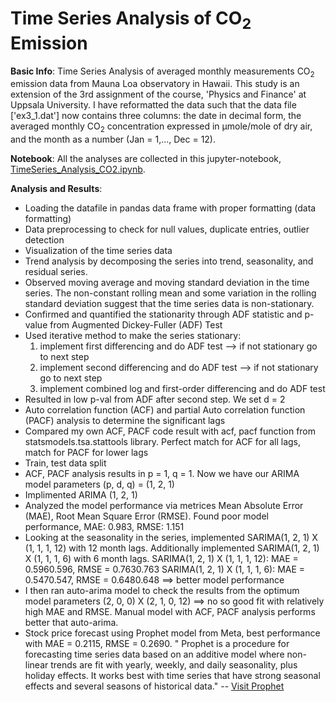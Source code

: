 # Time Series Analysis of CO<sub>2</sub> Emission

**Basic Info**:
Time Series Analysis of averaged monthly measurements CO<sub>2</sub> emission data from Mauna Loa observatory in Hawaii.
This study is an extension of the 3rd assignment of the course, 'Physics and Finance' at Uppsala University.
I have reformatted the data such that the data file ['ex3_1.dat'] now contains three columns: the date in decimal form, the averaged monthly CO<sub>2</sub> concentration expressed in μmole/mole of dry air, and the month as a number (Jan = 1,..., Dec = 12).

**Notebook**: 
All the analyses are collected in this jupyter-notebook, [TimeSeries_Analysis_CO2.ipynb](https://github.com/arnobmukherjee1988/TimeSeries_Analysis_CO2_emission/blob/main/TimeSeries_Analysis_CO2.ipynb).

**Analysis and Results**:
- Loading the datafile in pandas data frame with proper formatting (data formatting)
- Data preprocessing to check for null values, duplicate entries, outlier detection
- Visualization of the time series data
- Trend analysis by decomposing the series into trend, seasonality, and residual series.
- Observed moving average and moving standard deviation in the time series. The non-constant rolling mean and some variation in the rolling standard deviation suggest that the time series data is non-stationary.
- Confirmed and quantified the stationarity through ADF statistic and p-value from Augmented Dickey-Fuller (ADF) Test
- Used iterative method to make the series stationary:
    1. implement first differencing and do ADF test --> if not stationary go to next step
    2. implement second differencing and do ADF test --> if not stationary go to next step
    3. implement combined log and first-order differencing and do ADF test
- Resulted in low p-val from ADF after second step. We set d = 2
- Auto correlation function (ACF) and partial Auto correlation function (PACF) analysis to determine the significant lags
- Compared my own ACF, PACF code result with acf, pacf function from statsmodels.tsa.stattools library.
  Perfect match for ACF for all lags, match for PACF for lower lags
- Train, test data split
- ACF, PACF analysis results in p = 1, q = 1. Now we have our ARIMA model parameters (p, d, q) = (1, 2, 1)
- Implimented ARIMA (1, 2, 1)
- Analyzed the model performance via metrices Mean Absolute Error (MAE), Root Mean Square Error (RMSE).
  Found poor model performance, MAE: 0.983, RMSE: 1.151
- Looking at the seasonality in the series, implemented SARIMA(1, 2, 1) X (1, 1, 1, 12) with 12 month lags. Additionally implemented SARIMA(1, 2, 1) X (1, 1, 1, 6) with 6 month lags.
  SARIMA(1, 2, 1) X (1, 1, 1, 12): MAE = 0.5960.596, RMSE = 0.7630.763
  SARIMA(1, 2, 1) X (1, 1, 1, 6): MAE = 0.5470.547, RMSE = 0.6480.648 ==> better model performance
- I then ran auto-arima model to check the results from the optimum model parameters (2, 0, 0) X (2, 1, 0, 12) ==> no so good fit with relatively high MAE and RMSE.
  Manual model with ACF, PACF analysis performs better that auto-arima.
- Stock price forecast using Prophet model from Meta, best performance with MAE = 0.2115, RMSE = 0.2690.
" Prophet is a procedure for forecasting time series data based on an additive model where non-linear trends are fit with yearly, weekly, and daily seasonality, plus holiday effects. It works best with time series that have strong seasonal effects and several seasons of historical data." -- [Visit Prophet](https://facebook.github.io/prophet/)